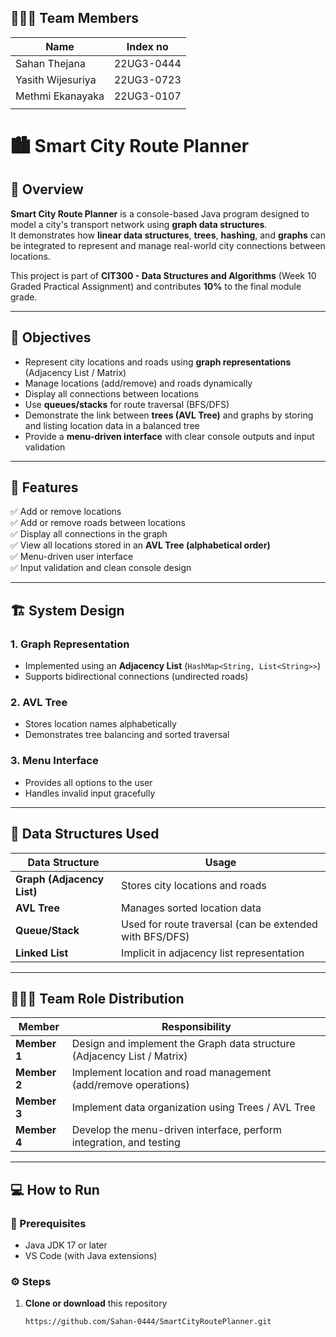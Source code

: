 ## 🧑‍🤝‍🧑 Team Members

| Name | Index no |
|---------|----------------|
| Sahan Thejana | 22UG3-0444 |
| Yasith Wijesuriya | 22UG3-0723 |
| Methmi Ekanayaka | 22UG3-0107 |
|  |  |

# 🏙️ Smart City Route Planner

## 📘 Overview
**Smart City Route Planner** is a console-based Java program designed to model a city's transport network using **graph data structures**.  
It demonstrates how **linear data structures**, **trees**, **hashing**, and **graphs** can be integrated to represent and manage real-world city connections between locations.

This project is part of **CIT300 - Data Structures and Algorithms** (Week 10 Graded Practical Assignment) and contributes **10%** to the final module grade.

---

## 🎯 Objectives
- Represent city locations and roads using **graph representations** (Adjacency List / Matrix)
- Manage locations (add/remove) and roads dynamically
- Display all connections between locations
- Use **queues/stacks** for route traversal (BFS/DFS)
- Demonstrate the link between **trees (AVL Tree)** and graphs by storing and listing location data in a balanced tree
- Provide a **menu-driven interface** with clear console outputs and input validation

---

## 🧩 Features
✅ Add or remove locations  
✅ Add or remove roads between locations  
✅ Display all connections in the graph  
✅ View all locations stored in an **AVL Tree (alphabetical order)**  
✅ Menu-driven user interface  
✅ Input validation and clean console design  

---

## 🏗️ System Design

### 1. **Graph Representation**
- Implemented using an **Adjacency List** (`HashMap<String, List<String>>`)
- Supports bidirectional connections (undirected roads)

### 2. **AVL Tree**
- Stores location names alphabetically
- Demonstrates tree balancing and sorted traversal

### 3. **Menu Interface**
- Provides all options to the user
- Handles invalid input gracefully

---

## 🧠 Data Structures Used
| Data Structure | Usage |
|----------------|--------|
| **Graph (Adjacency List)** | Stores city locations and roads |
| **AVL Tree** | Manages sorted location data |
| **Queue/Stack** | Used for route traversal (can be extended with BFS/DFS) |
| **Linked List** | Implicit in adjacency list representation |

---

## 🧑‍🤝‍🧑 Team Role Distribution

| Member | Responsibility |
|---------|----------------|
| **Member 1** | Design and implement the Graph data structure (Adjacency List / Matrix) |
| **Member 2** | Implement location and road management (add/remove operations) |
| **Member 3** | Implement data organization using Trees / AVL Tree |
| **Member 4** | Develop the menu-driven interface, perform integration, and testing |

---

## 💻 How to Run

### 🔧 Prerequisites
- Java JDK 17 or later
- VS Code (with Java extensions)

### ⚙️ Steps
1. **Clone or download** this repository  
   ```bash
   https://github.com/Sahan-0444/SmartCityRoutePlanner.git


